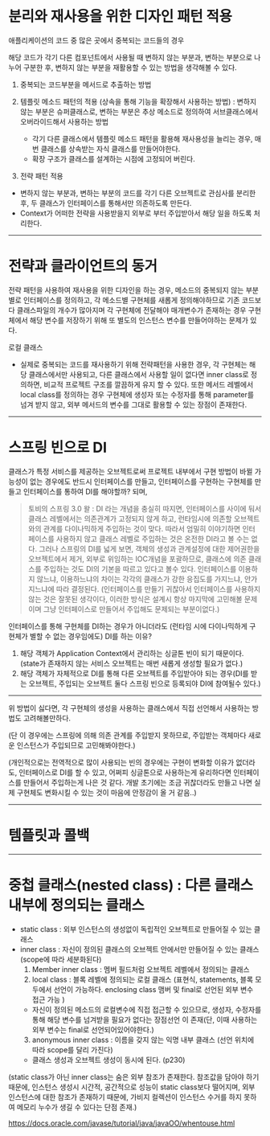 # 분리와 재사용을 위한 디자인 패턴 적용

애플리케이션의 코드 중 많은 곳에서 중복되는 코드들의 경우

해당 코드가 각기 다른 컴포넌트에서 사용될 때 변하지 않는 부분과, 변하는 부분으로 나누어 구분한 후, 변하지 않는 부분을 재활용할 수 있는 방법을 생각해볼 수 있다.

1. 중복되는 코드부분을 메서드로 추출하는 방법

2. 템플릿 메소드 패턴의 적용 (상속을 통해 기능을 확장해서 사용하는 방법) : 변하지 않는 부분은 슈퍼클래스로, 변하는 부분은 추상 메소드로 정의하여 서브클래스에서 오버라이드해서 사용하는 방법
   - 각기 다른 클래스에서 템플릿 메소드 패턴을 활용해 재사용성을 늘리는 경우, 매번 클래스를 상속받는 자식 클래스를 만들어야한다. 
   - 확장 구조가 클래스를 설계하는 시점에 고정되어 버린다.

3. 전략 패턴 적용
  - 변하지 않는 부분과, 변하는 부분의 코드를 각기 다른 오브젝트로 관심사를 분리한후, 두 클래스가 인터페이스를 통해서만 의존하도록 만든다.
  - Context가 어떠한 전략을 사용받을지 외부로 부터 주입받아서 해당 일을 하도록 처리한다. 

---
# 전략과 클라이언트의 동거

전략 패턴을 사용하여 재사용을 위한 디자인을 하는 경우, 메소드의 중복되지 않는 부분별로 인터페이스를 정의하고, 각 메소드별 구현체를 새롭게 정의해야하므로 기존 코드보다 클래스파일의 개수가 많아지며
각 구현체에 전달해야 매개변수가 존재하는 경우 구현체에서 해당 변수를 저장하기 위해 또 별도의 인스턴스 변수를 만들어야하는 문제가 있다.

로컬 클래스 
   - 실제로 중복되는 코드를 재사용하기 위해 전략패턴을 사용한 경우, 각 구현체는 해당 클래스에서만 사용되고, 다른 클래스에서 사용할 일이 없다면 inner class로 정의하면, 비교적 프로젝트 구조를 깔끔하게 유지 할 수 있다. 또한 메서드 레벨에서 local class를 정의하는 경우 구현체에 생성자 또는 수정자를 통해 parameter를 넘겨 받지 않고, 외부 메서드의 변수를 그대로 활용할 수 있는 장점이 존재한다.

---
# 스프링 빈으로 DI

클래스가 특정 서비스를 제공하는 오브젝트로써 프로젝트 내부에서 구현 방법이 바뀔 가능성이 없는 경우에도 반드시 인터페이스를 만들고, 인터페이스를 구현하는 구현체를 만들고
인터페이스를 통하여 DI를 해야할까?
되며, 
> 토비의 스프링 3.0 왈 : DI 라는 개념을 충실히 따지면, 인터페이스를 사이에 둬서 클래스 레벨에서는 의존관계가 고정되지 않게 하고, 런타임시에 의존할 오브젝트와의 관계를
> 다이나믹하게 주입하는 것이 맞다. 따라서 엄밀히 이야기하면 인터페이스를 사용하지 않고 클래스 레벨로 주입하는 것은 온전한 DI라고 볼 수는 없다.
> 그러나 스프링의 DI를 넓게 보면, 객체의 생성과 관계설정에 대한 제어권한을 오브젝트에서 제거, 외부로 위임하는 IOC개념을 포괄하므로, 클래스에 의존 클래스를 주입하는 것도 DI의 기본을 따르고 있다고 볼수 있다.
> 인터페이스를 이용하지 않느냐, 이용하느냐의 차이는 각각의 클래스가 강한 응집도를 가지느냐, 안가지느냐에 따라 결정된다. (인터페이스를 만들기 귀찮아서 인터페이스를 사용하지 않는 것은 잘못된 생각이다, 이러한 방식은 설계시 항상 마지막에 고민해볼 문제이며 그냥 인터페이스로 만들어서 주입해도 문제되는 부분이없다.) 

인터페이스를 통해 구현체를 DI하는 경우가 아니더라도 (런타임 시에 다이나믹하게 구현체가 별할 수 없는 경우임에도) DI를 하는 이유?
1. 해당 객체가 Application Context에서 관리하는 싱글톤 빈이 되기 때문이다. (state가 존재하지 않는 서비스 오브젝트는 매번 새롭게 생성할 필요가 없다.)
2. 해당 객체가 자체적으로 DI를 통해 다른 오브젝트를 주입받아야 되는 경우(DI를 받는 오브젝트, 주입되는 오브젝트 둘다 스프링 빈으로 등록되야 DI에 참여될수 있다.)

-----
위 방법이 싫다면, 각 구현체의 생성을 사용하는 클래스에서 직접 선언해서 사용하는 방법도 고려해볼만하다. 

(단 이 경우에는 스프링에 의해 의존 관계를 주입받지 못하므로, 주입받는 객체마다 새로운 인스턴스가 주입되므로 고민해봐야한다.)


(개인적으로는 전역적으로 많이 사용되는 빈의 경우에는 구현이 변화할 이유가 없더라도, 인터페이스로 DI를 할 수 있고, 어쩌피 싱글톤으로 사용하는게 유리하다면 인터페이스를 만들어서 주입하는게 나은 것 같다. 개발 초기에는 조금 귀찮더라도 만들고 나면 실제 구현체도 변화시킬 수 있는 것이 마음에 안정감이 올 거 같음..) 

---
# 템플릿과 콜백




--------------------------------------------------------------------------------------
# 중첩 클래스(nested class) : 다른 클래스 내부에 정의되는 클래스 
- static class : 외부 인스턴스의 생성없이 독립적인 오브젝트로 만들어질 수 있는 클래스 
- inner class : 자신이 정의된 클래스의 오브젝트 안에서만 만들어질 수 있는 클래스 (scope에 따라 세분화된다) 
   1) Member inner class : 멤버 필드처럼 오브젝트 레벨에서 정의되는 클래스
   2) local class : 블록 레벨에 정의되는 로컬 클래스 (표현식, statements, 블록 모두에서 선언이 가능하다. enclosing class 맴버 및 final로 선언된 외부 변수 접근 가능 )
   - 자신이 정의된 메소드의 로컬변수에 직접 접근할 수 있으므로, 생성자, 수정자를 통해 해당 변수를 넘겨받을 필요가 없다는 장점선언 이 존재(단, 이때 사용하는 외부 변수는 final로 선언되어있어야한다.)
   3) anonymous inner class : 이름을 갖지 않는 익명 내부 클래스 (선언 위치에 따라 scope를 달리 가진다)
   - 클래스 생성과 오브젝트 생성이 동시에 된다. (p230)

(static class가 아닌 inner class는 숨은 외부 참조가 존재한다. 
참조값을 담아야 하기 때문에, 인스턴스 생성시 시간적, 공간적으로 성능이 static class보다 떨어지며, 외부 인스턴스에 대한 참조가 존재하기 때문에, 가비지 컬렉션이 인스턴스 수거를 하지 못하여 메모리 누수가 생길 수 있다는 단점 존재.)

https://docs.oracle.com/javase/tutorial/java/javaOO/whentouse.html
